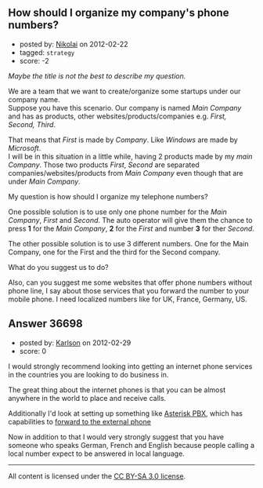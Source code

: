 ## How should I organize my company's phone numbers?

- posted by: [Nikolai](https://stackexchange.com/users/-1/13205-nikolai) on 2012-02-22
- tagged: `strategy`
- score: -2

*Maybe the title is not the best to describe my question.*

We are a team that we want to create/organize some startups under our company name. <br>Suppose you have this scenario. Our company is named *Main Company* and has as products,  other websites/products/companies e.g. *First, Second, Third*.

That means that *First* is made by *Company*. Like *Windows* are made by *Microsoft*.
<br>I will be in this situation in a little while, having 2 products made by my *main Company*. Those two products *First*, *Second* are separated companies/websites/products from *Main Company* even though that are under *Main Company*.

My question is how should I organize my telephone numbers?

One possible solution is to use only one phone number for the *Main Company*, *First* and *Second*. The auto operator will give them the chance to press **1** for the *Main Company*, **2** for the *First* and number **3** for ther *Second*.

The other possible solution is to use 3 different numbers. One for the Main Company, one for the First and the third for the Second company.

What do you suggest us to do?

Also, can you suggest me some websites that offer phone numbers without phone line, I say about those services that you forward the number to your mobile phone. I need localized numbers like for UK, France, Germany, US.


## Answer 36698

- posted by: [Karlson](https://stackexchange.com/users/-1/15252-karlson) on 2012-02-29
- score: 0

I would strongly recommend looking into getting an internet phone services in the countries you are looking to do business in.

The great thing about the internet phones is that you can be almost anywhere in the world to place and receive calls.

Additionally I'd look at setting up something like [Asterisk PBX](http://www.asterisk.org), which has capabilities to [forward to the external phone](http://forum.voxilla.com/threads/using-asterisk-to-forward-calls-to-an-external-phone.6891/)

Now in addition to that I would very strongly suggest that you have someone who speaks German, French and English because people calling a local number expect to be answered in local language.



---

All content is licensed under the [CC BY-SA 3.0 license](https://creativecommons.org/licenses/by-sa/3.0/).
